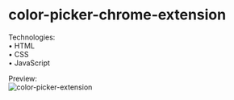 # color-picker-chrome-extension
Technologies:
<br>
• HTML
<br>
• CSS
<br>
• JavaScript

Preview: 
<br>
![color-picker-extension](https://github.com/fernandogbz/color-picker-chrome-extension/assets/112293116/0a802cfb-876f-417a-8ccc-31b3643f2b1f)

